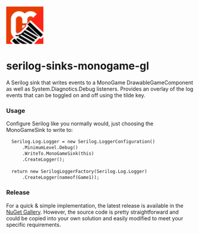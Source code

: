 <p align="left">
  <img src="icon.png" width="100" alt="Package Icon">
</p>

# serilog-sinks-monogame-gl

A Serilog sink that writes events to a MonoGame DrawableGameComponent as well as System.Diagnotics.Debug listeners. Provides an overlay of the log events that can be toggled on and off using the tilde key.

### Usage
Configure Serilog like you normally would, just choosing the MonoGameSink to write to:

```
  Serilog.Log.Logger = new Serilog.LoggerConfiguration()
      .MinimumLevel.Debug()
      .WriteTo.MonoGameSink(this)
      .CreateLogger();
  
  return new SerilogLoggerFactory(Serilog.Log.Logger)
      .CreateLogger(nameof(Game1));
```

### Release
For a quick & simple implementation, the latest release is available in the [NuGet Gallery](https://www.nuget.org/packages/RunnethOverStudio.SerilogSinksMonoGameGL/). However, the source code is pretty straightforward and could be copied into your own solution and easily modified to meet your specific requirements.
